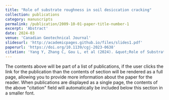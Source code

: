 ```yaml
---
title: "Role of substrate roughness in soil desiccation cracking"
collection: publications
category: manuscripts
permalink: /publication/2009-10-01-paper-title-number-1
excerpt: 'Abstract'
date: 2024-03
venue: 'Canadian Geotechnical Journal'
slidesurl: 'http://academicpages.github.io/files/slides1.pdf'
paperurl: 'https://doi.org/10.1139/cgj-2023-0638'
citation: 'Yang Y, Zhang C, Gou L, et al (2024). &quot;Role of Substrate Roughness in Soil Desiccation Cracking[J].&quot; <i>Canadian Geotechnical Journal</i>. (ja).'
---
```


The contents above will be part of a list of publications, if the user clicks the link for the publication than the contents of section will be rendered as a full page, allowing you to provide more information about the paper for the reader. When publications are displayed as a single page, the contents of the above "citation" field will automatically be included below this section in a smaller font.
